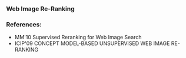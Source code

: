 ### Web Image Re-Ranking

### References:
* MM'10 Supervised Reranking for Web Image Search
* ICIP'09 CONCEPT MODEL-BASED UNSUPERVISED WEB IMAGE RE-RANKING
